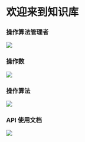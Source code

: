 # 欢迎来到知识库

### 操作算法管理者
  <a href="https://github.com/BeardedManZhao/algorithmStar/blob/main/KnowledgeDocument/OperationAlgorithmManager-Chinese.md">
  <img src = "https://user-images.githubusercontent.com/113756063/195589564-594382f0-f720-4beb-963b-370ecfa053af.png"/>
  </a>

### 操作数
  <a href="https://github.com/BeardedManZhao/algorithmStar/blob/main/KnowledgeDocument/Operands-Chinese.md">
  <img src = "https://user-images.githubusercontent.com/113756063/195589459-f4aaa091-2386-48c1-8fff-7bd914925e2c.png"/>
  </a>

### 操作算法
  <a href="https://github.com/BeardedManZhao/algorithmStar/blob/main/KnowledgeDocument/OperationAlgorithm-Chinese.md">
  <img src = "https://user-images.githubusercontent.com/113756063/195589413-4f7e2bba-850c-49fa-92f0-dce659269156.png"/>
  </a>

### API 使用文档
  <a href="https://github.com/BeardedManZhao/algorithmStar/blob/main/KnowledgeDocument/API%20Usage%20Document-Chinese.md">
  <img src = "https://user-images.githubusercontent.com/113756063/195589613-8ed410a8-b90b-4fc5-a296-069a31b69cc5.png"/>
  </a>
